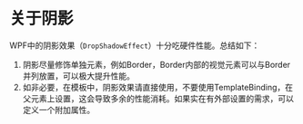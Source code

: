 # 关于阴影

WPF中的阴影效果（`DropShadowEffect`）十分吃硬件性能。总结如下：

1. 阴影尽量修饰单独元素，例如Border，Border内部的视觉元素可以与Border并列放置，可以极大提升性能。
2. 如非必要，在模板中，阴影效果请直接使用，不要使用TemplateBinding，在父元素上设置，这会导致多余的性能消耗。如果实在有外部设置的需求，可以定义一个附加属性。